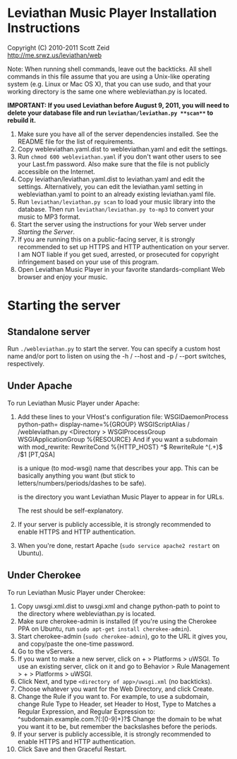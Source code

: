 Leviathan Music Player Installation Instructions
================================================

Copyright (C) 2010-2011 Scott Zeid  
http://me.srwz.us/leviathan/web

Note:  When running shell commands, leave out the backticks.  All shell
commands in this file assume that you are using a Unix-like operating system
(e.g. Linux or Mac OS X), that you can use sudo, and that your working
directory is the same one where webleviathan.py is located.

**IMPORTANT:  If you used Leviathan before August 9, 2011, you will need to
delete your database file and run **`leviathan/leviathan.py **scan**`** to
rebuild it.**

 1.  Make sure you have all of the server dependencies installed.  See the
     README file for the list of requirements.
 2.  Copy webleviathan.yaml.dist to webleviathan.yaml and edit the settings.
 3.  Run `chmod 600 webleviathan.yaml` if you don't want other users to see
     your Last.fm password.  Also make sure that the file is not publicly
     accessible on the Internet.
 4.  Copy leviathan/leviathan.yaml.dist to leviathan.yaml and edit the
     settings.  Alternatively, you can edit the leviathan.yaml setting in
     webleviathan.yaml to point to an already existing leviathan.yaml file.
 5.  Run `leviathan/leviathan.py scan` to load your music library into the
     database.  Then run `leviathan/leviathan.py to-mp3` to convert your music
     to MP3 format.
 6.  Start the server using the instructions for your Web server under
     *Starting the Server*.
 7.  If you are running this on a public-facing server, it is strongly
     recommended to set up HTTPS and HTTP authentication on your server.  I am
     NOT liable if you get sued, arrested, or prosecuted for copyright
     infringement based on your use of this program.
 8.  Open Leviathan Music Player in your favorite standards-compliant Web
     browser and enjoy your music.

Starting the server
===================

Standalone server
-----------------
Run `./webleviathan.py` to start the server.  You can specify a custom host
name and/or port to listen on using the -h / --host and -p / --port switches,
respectively.

Under Apache
------------
To run Leviathan Music Player under Apache:

 1. Add these lines to your VHost's configuration file:
      WSGIDaemonProcess <process group> python-path=<directory the app is in> display-name=%{GROUP}
      WSGIScriptAlias /<desired path> <app directory>/webleviathan.py
      <Directory <app directory>>
       WSGIProcessGroup <process group>
       WSGIApplicationGroup %{RESOURCE}
      </Directory>
    And if you want a subdomain with mod_rewrite:
      RewriteCond %{HTTP_HOST} ^<fully-qualified domain name>$
      RewriteRule ^(.+)$ /<desired path>$1 [PT,QSA]
    
    <process group> is a unique (to mod-wsgi) name that describes your
    app.  This can be basically anything you want (but stick to
    letters/numbers/periods/dashes to be safe).
    
    <desired path> is the directory you want Leviathan Music Player to
    appear in for URLs.
    
    The rest should be self-explanatory.
 2. If your server is publicly accessible, it is strongly recommended to
    enable HTTPS and HTTP authentication.
 3. When you're done, restart Apache (`sudo service apache2 restart` on
    Ubuntu).

Under Cherokee
--------------
To run Leviathan Music Player under Cherokee:
 1.  Copy uwsgi.xml.dist to uwsgi.xml and change python-path to point to
     the directory where webleviathan.py is located.
 2.  Make sure cherokee-admin is installed (if you're using the Cherokee
     PPA on Ubuntu, run `sudo apt-get install cherokee-admin`).
 3.  Start cherokee-admin (`sudo cherokee-admin`), go to the URL it gives
     you, and copy/paste the one-time password.
 4.  Go to the vServers.
 5.  If you want to make a new server, click on + > Platforms > uWSGI.
     To use an existing server, click on it and go to Behavior > Rule
     Management > + > Platforms > uWSGI.
 6.  Click Next, and type `<directory of app>/uwsgi.xml` (no backticks).
 7.  Choose whatever you want for the Web Directory, and click Create.
 8.  Change the Rule if you want to.  For example, to use a subdomain,
     change Rule Type to Header, set Header to Host, Type to Matches a
     Regular Expression, and Regular Expression to:
       ^subdomain\.example\.com\.?(:[0-9]+)?$
     Change the domain to be what you want it to be, but remember the
     backslashes before the periods.
 9.  If your server is publicly accessible, it is strongly recommended to
     enable HTTPS and HTTP authentication.
 10. Click Save and then Graceful Restart.
